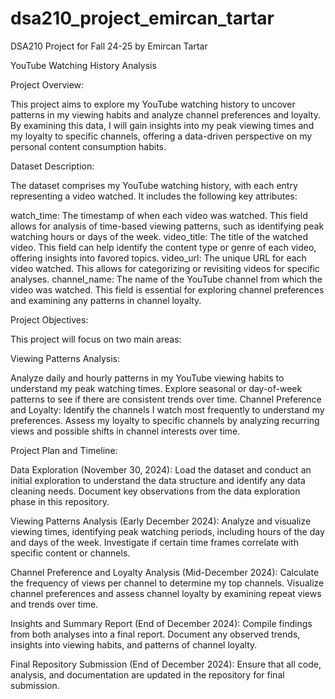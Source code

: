 # dsa210_project_emircan_tartar
DSA210 Project for Fall 24-25 by Emircan Tartar

YouTube Watching History Analysis

Project Overview:

This project aims to explore my YouTube watching history to uncover patterns in my viewing habits and analyze channel preferences and loyalty. By examining this data, I will gain insights into my peak viewing times and my loyalty to specific channels, offering a data-driven perspective on my personal content consumption habits.

Dataset Description:

The dataset comprises my YouTube watching history, with each entry representing a video watched. It includes the following key attributes:

watch_time: The timestamp of when each video was watched. This field allows for analysis of time-based viewing patterns, such as identifying peak watching hours or days of the week.
video_title: The title of the watched video. This field can help identify the content type or genre of each video, offering insights into favored topics.
video_url: The unique URL for each video watched. This allows for categorizing or revisiting videos for specific analyses.
channel_name: The name of the YouTube channel from which the video was watched. This field is essential for exploring channel preferences and examining any patterns in channel loyalty.

Project Objectives:

This project will focus on two main areas:

Viewing Patterns Analysis:

Analyze daily and hourly patterns in my YouTube viewing habits to understand my peak watching times.
Explore seasonal or day-of-week patterns to see if there are consistent trends over time.
Channel Preference and Loyalty:
Identify the channels I watch most frequently to understand my preferences.
Assess my loyalty to specific channels by analyzing recurring views and possible shifts in channel interests over time.

Project Plan and Timeline:

Data Exploration (November 30, 2024):
Load the dataset and conduct an initial exploration to understand the data structure and identify any data cleaning needs.
Document key observations from the data exploration phase in this repository.

Viewing Patterns Analysis (Early December 2024):
Analyze and visualize viewing times, identifying peak watching periods, including hours of the day and days of the week.
Investigate if certain time frames correlate with specific content or channels.

Channel Preference and Loyalty Analysis (Mid-December 2024):
Calculate the frequency of views per channel to determine my top channels.
Visualize channel preferences and assess channel loyalty by examining repeat views and trends over time.

Insights and Summary Report (End of December 2024):
Compile findings from both analyses into a final report.
Document any observed trends, insights into viewing habits, and patterns of channel loyalty.

Final Repository Submission (End of December 2024):
Ensure that all code, analysis, and documentation are updated in the repository for final submission.

